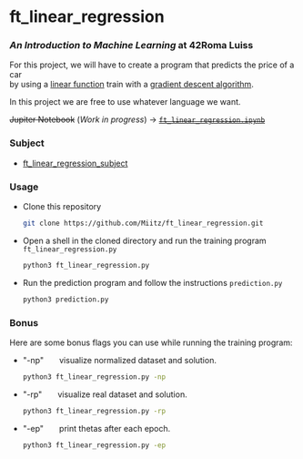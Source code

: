 # ft_linear_regression


### *An Introduction to Machine Learning* at 42Roma Luiss

For this project, we will have to create a program that predicts the price of a car<br/>
by using a [linear function] train with a [gradient descent algorithm].

In this project we are free to use whatever language we want.

~~Jupiter Notebook~~ (*Work in progress*) &#8594; ~~[`ft_linear_regression.ipynb`](/ft_linear_regression.ipynb)~~

### Subject
- [ft_linear_regression_subject](/subject/en.subject)

### Usage

- Clone this repository
    ```bash
    git clone https://github.com/Miitz/ft_linear_regression.git
    ```
- Open a shell in the cloned directory and run the training program `ft_linear_regression.py`
    ```bash
    python3 ft_linear_regression.py
    ```
- Run the prediction program and follow the instructions `prediction.py`
    ```bash
    python3 prediction.py
    ```

### Bonus
Here are some bonus flags you can use while running the training program:
- "-np"&nbsp;&nbsp;&nbsp;&nbsp;&nbsp;&nbsp;&nbsp;visualize normalized dataset and solution.
  ```bash
  python3 ft_linear_regression.py -np
  ```
- "-rp"&nbsp;&nbsp;&nbsp;&nbsp;&nbsp;&nbsp;&nbsp;visualize real dataset and solution.
  ```bash 
  python3 ft_linear_regression.py -rp
  ```
- "-ep"&nbsp;&nbsp;&nbsp;&nbsp;&nbsp;&nbsp;&nbsp;print thetas after each epoch.
  ```bash
  python3 ft_linear_regression.py -ep
  ```
  
  
[linear function]: <https://en.wikipedia.org/wiki/Linear_function>
[gradient descent algorithm]: <https://en.wikipedia.org/wiki/Gradient_descent>
